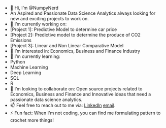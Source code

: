 - 👋 Hi, I’m @NumpyNerd
- An Aspired and Passionate Data Science Analytics always looking for new and exciting projects to work on.
- 🔭 I’m currently working on:
- [Project 1]: Predictive Model to determine car price
- [Project 2]: Predictive model to determine the produce of CO2 Emissions
- [Project 3]: Linear and Non Linear Comparative Model
- 👀 I’m interested in: Economics, Business and Finance Industry
- 🌱 I’m currently learning:
- Python
- Machine Learning
- Deep Learning
- SQL
- R
- 👯 I’m looking to collaborate on:
Open source projects related to Economics, Business and Finance and 
Innovative ideas that need a passionate data science analytics. 
- 📫 Feel free to reach out to me via:
[LinkedIn](www.linkedin.com/in/nurul-syuhada-wahiuddin)
[email](nerdnumpy@gmail.com).
- ⚡ Fun fact: When I'm not coding, you can find me formulating pattern to crochet more things!

